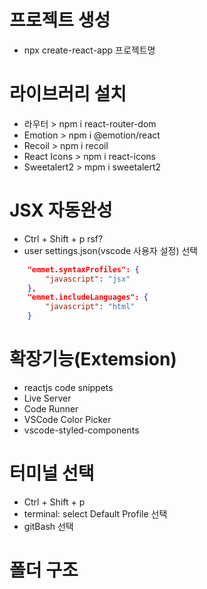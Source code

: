 # 프로젝트 생성
- npx create-react-app 프로젝트명

# 라이브러리 설치
- 라우터 > npm i react-router-dom
- Emotion > npm i @emotion/react
- Recoil > npm i recoil
- React Icons > npm i react-icons
- Sweetalert2 > mpm i sweetalert2

# JSX 자동완성
- Ctrl + Shift + p rsf?
- user settings.json(vscode 사용자
설정) 선택
```json
    "emmet.syntaxProfiles": {
        "javascript": "jsx"
    },
    "emmet.includeLanguages": {
        "javascript": "html"
    }
```

# 확장기능(Extemsion)
- reactjs code snippets
- Live Server
- Code Runner
- VSCode Color Picker
- vscode-styled-components

# 터미널 선택
- Ctrl + Shift + p
- terminal: select Default Profile 선택
- gitBash 선택

# 폴더 구조